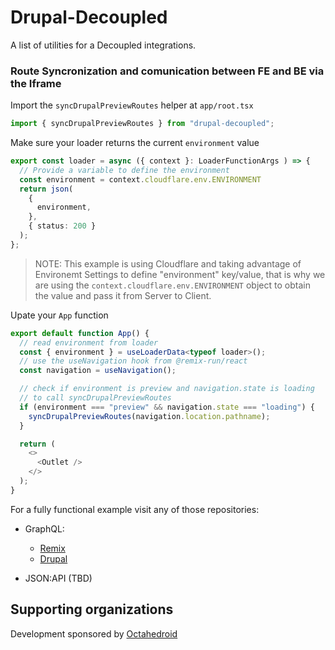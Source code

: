 # Drupal-Decoupled

A list of utilities for a Decoupled integrations.

### Route Syncronization and comunication between FE and BE via the Iframe

Import the `syncDrupalPreviewRoutes` helper at `app/root.tsx`

```typescript
import { syncDrupalPreviewRoutes } from "drupal-decoupled";
```

Make sure your loader returns the current `environment` value

```typescript
export const loader = async ({ context }: LoaderFunctionArgs ) => {
  // Provide a variable to define the environment
  const environment = context.cloudflare.env.ENVIRONMENT
  return json(
    {
      environment,
    },
    { status: 200 }
  );
};
```

> NOTE: This example is using Cloudflare and taking advantage of Environemt Settings to define "environment" key/value, that is why we are using the `context.cloudflare.env.ENVIRONMENT` object to obtain the value and pass it from Server to Client.

Upate your `App` function

```typescript
export default function App() {
  // read environment from loader
  const { environment } = useLoaderData<typeof loader>();
  // use the useNavigation hook from @remix-run/react
  const navigation = useNavigation();

  // check if environment is preview and navigation.state is loading
  // to call syncDrupalPreviewRoutes
  if (environment === "preview" && navigation.state === "loading") {
    syncDrupalPreviewRoutes(navigation.location.pathname);
  }

  return (
    <>
      <Outlet />
    </>
  );
}
```

For a fully functional example visit any of those repositories:
- GraphQL:
  - [Remix](https://github.com/octahedroid/drupal-remix/tree/main/examples/graphql)
  - [Drupal]()

- JSON:API (TBD)

## Supporting organizations

Development sponsored by [Octahedroid](https://octahedroid.com/)
